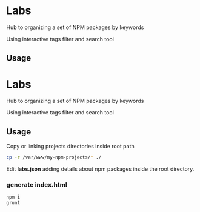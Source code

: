 
# Labs

Hub to organizing a set of NPM packages by keywords

Using interactive tags filter and search tool

## Usage


# Labs

Hub to organizing a set of NPM packages by keywords

Using interactive tags filter and search tool

## Usage
Copy or linking projects directories inside root path
```bash
cp -r /var/www/my-npm-projects/* ./
```

Edit **labs.json** adding details about npm packages inside the root directory.


### generate index.html
```bash
npm i
grunt
```
